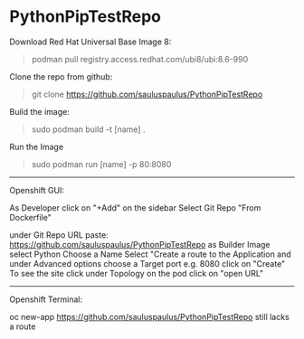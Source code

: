 # PythonPipTestRepo


Download Red Hat Universal Base Image 8:
>podman pull registry.access.redhat.com/ubi8/ubi:8.6-990

Clone the repo from github:
>git clone https://github.com/sauluspaulus/PythonPipTestRepo

Build the image:
>sudo podman build -t [name] .

Run the Image
>sudo podman run [name] -p 80:8080


___________________
Openshift GUI:

As Developer click on "+Add" on the sidebar
Select Git Repo "From Dockerfile"

under Git Repo URL paste: https://github.com/sauluspaulus/PythonPipTestRepo
as Builder Image select Python
Choose a Name
Select "Create a route to the Application
and under Advanced options choose a Target port e.g. 8080
click on "Create"
To see the site click under Topology on the pod click on "open URL"

___________________
Openshift Terminal:

oc new-app https://github.com/sauluspaulus/PythonPipTestRepo
still lacks a route
